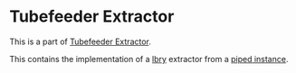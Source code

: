 # Tubefeeder Extractor

This is a part of [Tubefeeder Extractor](https://github.com/Tubefeeder/tubefeeder-extractor).

This contains the implementation of a [lbry](https://www.youtube.com/) extractor from a [piped instance](https://github.com/TeamPiped/Piped).
